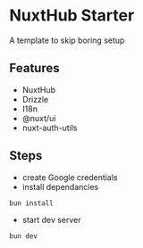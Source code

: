 # NuxtHub Starter

A template to skip boring setup

## Features

- NuxtHub
- Drizzle
- I18n
- @nuxt/ui
- nuxt-auth-utils

## Steps

- create Google credentials
- install dependancies

```bash
bun install
```

- start dev server

```bash
bun dev
```
